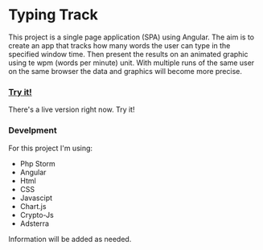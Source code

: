 # Typing Track

This project is a single page application (SPA) using Angular. The aim is to create an app that tracks
how many words the user can type in the specified window time. Then present the results on an animated graphic using te wpm (words per minute) unit.
With multiple runs of the same user on the same browser the data and graphics will become more precise.

### [ Try it! ](https://adewyse.github.io/TypingTrack/)

There's a live version right now. Try it!


### Develpment
For this project I'm using:
* Php Storm
* Angular
* Html
* CSS
* Javascipt
* Chart.js
* Crypto-Js
* Adsterra

Information will be added as needed.
